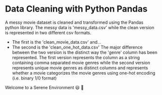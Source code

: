 # Data Cleaning with Python Pandas
A messy movie dataset is cleaned and transformed using the Pandas python library. The messy data is 'messy_data.csv' while the clean version is represented in two different
csv formats.
- The first is the 'clean_movie_data.csv' and...
- The second is the 'clean_one_hot_data.csv'
The major difference between the two version is the distinct way the 'genre' column has been represented. The first version represents the column as a string containing
comma separated movie genres while the second version represents unique movie genres as distinct columns and represents whether a movie categorizes the movie genres using
one-hot encoding (i.e. binary 1/0 format)

Welcome to a Serene Environment :smiley: :wave:
